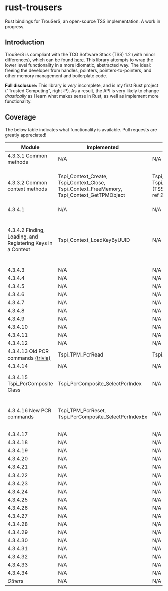 # rust-trousers

Rust bindings for TrouSerS, an open-source TSS implementation.
A work in progress.

## Introduction

TrouSerS is compliant with the TCG Software Stack (TSS) 1.2 (with minor
differences), which can be found [here](https://www.trustedcomputinggroup.org/resources/tcg_software_stack_tss_specification).
This library attempts to wrap the lower level functionality in a more idiomatic,
abstracted way. The ideal: freeing the developer from handles, pointers,
pointers-to-pointers, and other memory management and boilerplate code.

**Full disclosure:** This library is *very* incomplete, and is my first Rust
project ("Trusted Computing", right :P). As a result, the API is very likely to
change *drastically* as I learn what makes sense in Rust, as well as implement
more functionality.

## Coverage

The below table indicates what functionality is available. Pull requests are
greatly appreciated!

Module | Implemented | Partial | Missing
-------|-------------|---------|--------
4.3.3.1 Common methods | N/A | N/A | All
4.3.3.2 Common context methods | Tspi_Context_Create, Tspi_Context_Close, Tspi_Context_FreeMemory, Tspi_Context_GetTPMObject | Tspi_Context_Connect, Tspi_Context_CreateObject (TSS_OBJECT_TYPE_PCRS, ref 2.3.2.1) | Tspi_SetAttribUint32, Tspi_GetAttribUint32, Tspi_SetAttribData, Tspi_GetAttribData, Tspi_Context_GetDefaultPolicy, Tspi_Context_CloseObject, Tspi_Context_GetCapability
4.3.4.1 | N/A | N/A | All
4.3.4.2 Finding, Loading, and Registering Keys in a Context | Tspi_Context_LoadKeyByUUID | N/A | Tspi_Context_LoadKeyByBlob, Tspi_Context_RegisterKey, Tspi_Context_UnregisterKey, Tspi_Context_GetKeyByUUID, Tspi_Context_GetKeyByPublicInfo, Tspi_Context_GetRegisteredKeysByUUID, Tspi_Context_GetRegisteredKeysByUUID2, Tspi_TPM_KeyControlOwner
4.3.4.3 | N/A | N/A | All
4.3.4.4 | N/A | N/A | All
4.3.4.5 | N/A | N/A | All
4.3.4.6 | N/A | N/A | All
4.3.4.7 | N/A | N/A | All
4.3.4.8 | N/A | N/A | All
4.3.4.9 | N/A | N/A | All
4.3.4.10 | N/A | N/A | All
4.3.4.11 | N/A | N/A | All
4.3.4.12 | N/A | N/A | All
4.3.4.13 Old PCR commands [(trivia)][1] | Tspi_TPM_PcrRead | Tspi_TPM_PcrExtend | Tspi_TPM_GetEvent, Tspi_TPM_GetEvents, Tspi_TPM_GetEventLog, Tspi_TPM_Quote
4.3.4.14 | N/A | N/A | All
4.3.4.15 Tspi_PcrComposite Class | Tspi_PcrComposite_SelectPcrIndex | N/A | Tspi_SetAttribUint32, Tspi_GetAttribUint32, Tspi_PcrComposite_SetPcrValue, Tspi_PcrComposite_GetPcrValue
4.3.4.16 New PCR commands | Tspi_TPM_PcrReset, Tspi_PcrComposite_SelectPcrIndexEx | N/A | Tspi_Data_Seal, Tspi_Data_SealX, Tspi_TPM_Quote2, Tspi_PcrComposite_SetPcrLocality, Tspi_PcrComposite_GetPcrLocality, Tspi_PcrComposite_GetCompositeHash
4.3.4.17 | N/A | N/A | All
4.3.4.18 | N/A | N/A | All
4.3.4.19 | N/A | N/A | All
4.3.4.20 | N/A | N/A | All
4.3.4.21 | N/A | N/A | All
4.3.4.22 | N/A | N/A | All
4.3.4.23 | N/A | N/A | All
4.3.4.24 | N/A | N/A | All
4.3.4.25 | N/A | N/A | All
4.3.4.26 | N/A | N/A | All
4.3.4.27 | N/A | N/A | All
4.3.4.28 | N/A | N/A | All
4.3.4.29 | N/A | N/A | All
4.3.4.30 | N/A | N/A | All
4.3.4.31 | N/A | N/A | All
4.3.4.32 | N/A | N/A | All
4.3.4.33 | N/A | N/A | All
4.3.4.34 | N/A | N/A | All
*Others* | N/A | N/A | All

[1]: http://sourceforge.net/p/trousers/mailman/message/18846127/
